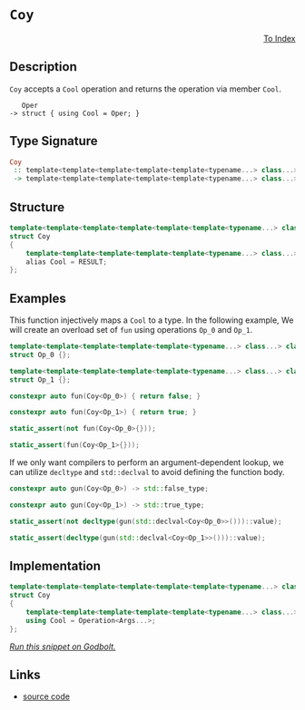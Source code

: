 <!-- Copyright 2024 Feng Mofan
SPDX-License-Identifier: Apache-2.0 -->

# `Coy`

<p style='text-align: right;'><a href="../utilities.md#coy">To Index</a></p>

## Description

`Coy` accepts a `Cool` operation and returns the operation via member `Cool`.

<pre><code>   Oper
-> struct { using Cool = Oper; }</code></pre>

## Type Signature

```Haskell
Coy
 :: template<template<template<template<template<typename...> class...> class...> class...> class...> class...
 -> template<template<template<template<template<typename...> class...> class...> class...> class...>
```

## Structure

```C++
template<template<template<template<template<template<typename...> class...> class...> class...> class...> class>
struct Coy
{
    template<template<template<template<template<typename...> class...> class...> class...> class...>
    alias Cool = RESULT;
};
```

## Examples

This function injectively maps a `Cool` to a type.
In the following example, We will create an overload set of `fun` using operations `Op_0` and `Op_1`.

```C++
template<template<template<template<template<typename...> class...> class...> class...> class...>
struct Op_0 {};

template<template<template<template<template<typename...> class...> class...> class...> class...>
struct Op_1 {};

constexpr auto fun(Coy<Op_0>) { return false; }

constexpr auto fun(Coy<Op_1>) { return true; }

static_assert(not fun(Coy<Op_0>{}));

static_assert(fun(Coy<Op_1>{}));
```

If we only want compilers to perform an argument-dependent lookup, we can utilize `decltype` and `std::declval` to avoid defining the function body.

```C++
constexpr auto gun(Coy<Op_0>) -> std::false_type;

constexpr auto gun(Coy<Op_1>) -> std::true_type;

static_assert(not decltype(gun(std::declval<Coy<Op_0>>()))::value);

static_assert(decltype(gun(std::declval<Coy<Op_1>>()))::value);
```

## Implementation

```C++
template<template<template<template<template<template<typename...> class...> class...> class...> class...> class Operation>
struct Coy
{
    template<template<template<template<template<typename...> class...> class...> class...> class...Args>
    using Cool = Operation<Args...>;
};
```

[*Run this snippet on Godbolt.*](https://godbolt.org/#z:OYLghAFBqd5QCxAYwPYBMCmBRdBLAF1QCcAaPECAMzwBtMA7AQwFtMQByARg9KtQYEAysib0QXACx8BBAKoBnTAAUAHpwAMvAFYTStJg1DIApACYAQuYukl9ZATwDKjdAGFUtAK4sGIAGwAnKSuADJ4DJgAcj4ARpjEIADMABykAA6oCoRODB7evgHBmdmOAuGRMSzxiam2mPZlDEIETMQE%2BT5%2BQfWNuS1tBBXRcQnJaQqt7Z2FPZODw1U14wCUtqhexMjsHASYLOkGeyZJbnsHR5gnZ/uHTMen53cPNxf3V4%2B3l9cEAJ7pjFYmAAdKCTtgANTIAwKBSg4HgqEwuFgpKQ6FMWHwxEYrGo9HIiEAeQBxHuuXBJg0AEFJsQvA4IR4xDQFAgqdSTAB2Kw0iH8iFPb6fN4vIXvH5fCUi54fM7/QFsbFopGYlEIlW49U45HKglq%2BHU4jABSUvkCrzZIxM1CeCEnAAixNJ5IE1yNJr1J15nK5Du9HI5AHoAFRh8MRyNB4MRiEAFWwQjjQghEejNNDkaz4fTnJp4rFUsLorlBdLRdLCuYSvxqrxGv19Z1BtrWq9NLpDIIzoA%2Bhp7Tzuf6kj6OWXJSWJ7Kp8LXtPHlWgXq69rNbrW%2BuGyv27SCPTGSSe1wB1Y/QGaTHwxCAGJ4YiTeOYB9pwM0tAMSaYVTpYgQpheIgISoLwGAgZlaFZdlTkPDRwRWE8IWITACE2BggLEJRvQHf0LzfARP2/X9/0A4DQPAyDrkPLg4IQpCUOINC9y8D4LGw19d3JZAezVBICAgBhUG7UiwNQFk8DZSj0j7SlBz9FYVnPPMOMcLiePaagQJEsSJOgqTqLRblTwdeTFMvMMISETB33QR9nxzdjzCSCJoS8LB7VOAC6EIX4zSU98CJ/P8ANQCFgE08jxKgtwYJogBaRFJnQEAQCoDDMB7P4AVMvCPz2QigsAsKyNEiDIsko84oSggkpAJj0sylj2PmFTuNhXj%2BMEiEsGhBroE0xLku62gADcxGuCKdOiqTYIMtEIHklZktG7xMAUkcmtaFq1L4obeqKiABpAIblvGkqKN0irZuweb5KWsRmLWiwODWWhOAAVl4PwOC0UhUE4NxrGsCEFA2LZMHtMwkh4UgCE0Z61gAaxAN7JGBDRJC4Lkkg0N6NDMfx/DMFI0lejhJF4FgJA0DRSC%2Bn6/o4XgFBAGnYe%2B57SDgWAYEQEANgIdIAPISg0AOOgEiiIFOFUFJ/Fi/xJFC5BkAhKRgTMXhMHwIhiDwJKuBkQQRDEdgpEN%2BQlDUOHSF0A2AHcyXSTgeBe97PuthmiQAwXu1QKgIRluWFaVlW1bMCERLF%2Bhf0crgVl4NmtDWCAkFF9JxbICgIDTjOQGAKQzD4Og9nvShYmt2IIjaX5nd4SvmGIX4iVibQrLZ6HRbYQQiQYWga/Z0gsFiLxgDcMRaGZ7heCwFhDGAcQB/wJCHDwYan2tr8rIAnZoYiPZSZ%2B2g8FiMlG48LBrb3PBKan0g1%2BIWIskwB19jno%2BjDhtYqAME0ADU8EwHbEkjBa7m2NuIM2/BBCKBUOoAett9BzxQIDSw%2Bhj7M0gGsVA6QmiT1iolR0phLDWDMPTe%2BussAYPmr0NuuQXAMHcJ4LoegwgRBGNUMYBsSg5AEDMPwXCsg8IYIsUYiQDZ2FoQIAY0wmGFHEQ0SRzQphDDYUsThthlF8L0PMdoIiOFiLWCDTY2wJCuw4B9WmHtOAB1lvLRWwBlaq1RuHCAuBCAkAhlDeOMNP5rAQJgJgWBEjUKRpIJIwJAhJC5JIdGZhJD%2BGpm9HopNyakEplDYE/guD%2BBSIEFI2SUZcDepE/wliB4MyZizHx7Nk48xTnzb2Qss452jpLNgnA2gsGGlyWKTBVTWi4IEYEXA0aa21iQPWegoHCFEBA6Q0yYFW3gSAQuDsmBOynmYixdNeCe0ab7f2nTum9P6cAVWQyRn9kjunaOnizDeMThzepLSEjC2zqgKOYwjk9IxEYQZXAaY0FoCXZmEBy4D3rtXUBkLG7N1bg4UBndGAEB7n3a2Q8R5j1oBPUBM8347B%2BkvWha9J4/U3sgbeoC94NGtkfE%2B1dz4EoTrrG%2B0N76PyUC/WeRh36gBqXwH%2BCh/6AOAV9aG0zwGm3mbIRZcCfq6ELgYD%2BRCrCoLpVQrBODch4IIUkB0KqSFkISBQ9emCaEr2cBAVwWiDasMqKIvQ3Cmg2oyIIpoejljyL6FIzRsj%2BHmqaNIlR9r9HaN9QUf1Ojg3sM9YY0GJi476DdmU%2Bm1jvknN%2BWcwZwy0YRzcTrTxccE6%2BNIP4wJYxqEpIpskIZ6MuTFK5FjSQcSFYGx2b9TglTWaf05nUpA/MfZvJecQNpOxOnBxYAoYaKthrZsuJMMZ7iKFTNkJKiQ0roGWzlToZIpA1kbJdkm8x7tymcC9gLACEI/Z/mICwCdU6Z1zveA%2Ba5GdPFJAeT255HybmvOaT%2B3O070hSVnYEHs86CDcVvQrIuwKEigvBT9GF/dobIbhW3RFHyu4ot7v3QlmBh6j3HpPaGeKeVMsHneYl68B7kspbfalB9eB0tPr8Rll8WWgPZU/Llb8Ih8qTgKpgf8AFAIBGK3gErZlSvNrK62ugkiIOVSgmw6r4CatwZwIMA0DWWFIbs8hetTXUIkRavwVqGEurtTG9RTrcgurs%2BUVRDqvWKKDS60zgblEevUVGjz3nnOhsTUYsGpij3bKsRwG9d7FaTunRCUDwIIN5vGTHSGRbqlJz8QEoJlAzGpMpmYIZSQkhvVxhjamJWuQ5JTbszttgqmPPkqQUJb0IlvRSPjQIkhAhYyiVwRTpMkgntTYzTL8Mj0a1qx2sbTW1j32yM4SQQA)

## Links

- [source code](../../../conceptrodon/coy.hpp)
